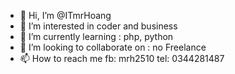 - 👋 Hi, I’m @ITmrHoang
- 👀 I’m interested in coder and business
- 🌱 I’m currently learning : php, python
- 💞️ I’m looking to collaborate on : no Freelance
- 📫 How to reach me fb: mrh2510 tel: 0344281487

<!---
ITmrHoang/ITmrHoang is a ✨ special ✨ repository because its `README.md` (this file) appears on your GitHub profile.
You can click the Preview link to take a look at your changes.
--->
